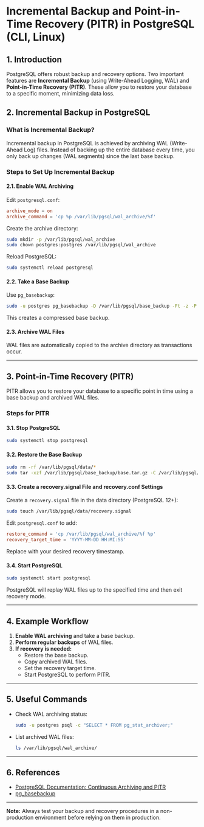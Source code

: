 # Incremental Backup and Point-in-Time Recovery (PITR) in PostgreSQL (CLI, Linux)

## 1. Introduction

PostgreSQL offers robust backup and recovery options. Two important features are **Incremental Backup** (using Write-Ahead Logging, WAL) and **Point-in-Time Recovery (PITR)**. These allow you to restore your database to a specific moment, minimizing data loss.

## 2. Incremental Backup in PostgreSQL

### What is Incremental Backup?
Incremental backup in PostgreSQL is achieved by archiving WAL (Write-Ahead Log) files. Instead of backing up the entire database every time, you only back up changes (WAL segments) since the last base backup.

### Steps to Set Up Incremental Backup

#### 2.1. Enable WAL Archiving
Edit `postgresql.conf`:
```conf
archive_mode = on
archive_command = 'cp %p /var/lib/pgsql/wal_archive/%f'
```
Create the archive directory:
```bash
sudo mkdir -p /var/lib/pgsql/wal_archive
sudo chown postgres:postgres /var/lib/pgsql/wal_archive
```
Reload PostgreSQL:
```bash
sudo systemctl reload postgresql
```

#### 2.2. Take a Base Backup
Use `pg_basebackup`:
```bash
sudo -u postgres pg_basebackup -D /var/lib/pgsql/base_backup -Ft -z -P
```
This creates a compressed base backup.

#### 2.3. Archive WAL Files
WAL files are automatically copied to the archive directory as transactions occur.

---

## 3. Point-in-Time Recovery (PITR)

PITR allows you to restore your database to a specific point in time using a base backup and archived WAL files.

### Steps for PITR

#### 3.1. Stop PostgreSQL
```bash
sudo systemctl stop postgresql
```

#### 3.2. Restore the Base Backup
```bash
sudo rm -rf /var/lib/pgsql/data/*
sudo tar -xzf /var/lib/pgsql/base_backup/base.tar.gz -C /var/lib/pgsql/data/
```

#### 3.3. Create a recovery.signal File and recovery.conf Settings
Create a `recovery.signal` file in the data directory (PostgreSQL 12+):
```bash
sudo touch /var/lib/pgsql/data/recovery.signal
```
Edit `postgresql.conf` to add:
```conf
restore_command = 'cp /var/lib/pgsql/wal_archive/%f %p'
recovery_target_time = 'YYYY-MM-DD HH:MI:SS'
```
Replace with your desired recovery timestamp.

#### 3.4. Start PostgreSQL
```bash
sudo systemctl start postgresql
```
PostgreSQL will replay WAL files up to the specified time and then exit recovery mode.

---

## 4. Example Workflow

1. **Enable WAL archiving** and take a base backup.
2. **Perform regular backups** of WAL files.
3. **If recovery is needed:**
    - Restore the base backup.
    - Copy archived WAL files.
    - Set the recovery target time.
    - Start PostgreSQL to perform PITR.

---

## 5. Useful Commands

- Check WAL archiving status:
  ```bash
  sudo -u postgres psql -c "SELECT * FROM pg_stat_archiver;"
  ```
- List archived WAL files:
  ```bash
  ls /var/lib/pgsql/wal_archive/
  ```

---

## 6. References

- [PostgreSQL Documentation: Continuous Archiving and PITR](https://www.postgresql.org/docs/current/continuous-archiving.html)
- [pg_basebackup](https://www.postgresql.org/docs/current/app-pgbasebackup.html)

---

**Note:** Always test your backup and recovery procedures in a non-production environment before relying on them in production.

